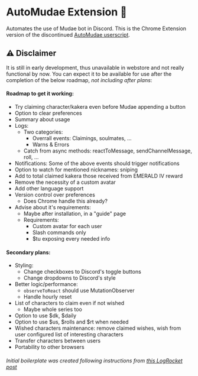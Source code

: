 # AutoMudae Extension 👾
Automates the use of Mudae bot in Discord. This is the Chrome Extension version of the discontinued [AutoMudae userscript](https://github.com/Nxve/AutoMudae).

## ⚠ Disclaimer
It is still in early development, thus unavailable in webstore and not really functional by now.
You can expect it to be available for use after the completion of the below roadmap, _not including after plans_:

#### Roadmap to get it working:
- Try claiming character/kakera even before Mudae appending a button
- Option to clear preferences
- Summary about usage
- Logs:
    - Two categories:
        - Overrall events: Claimings, soulmates, ...
        - Warns & Errors
    - Catch from async methods: reactToMessage, sendChannelMessage, roll, ...
- Notifications: Some of the above events should trigger notifications
- Option to watch for mentioned nicknames: sniping
- Add to total claimed kakera those received from EMERALD IV reward
- Remove the necessity of a custom avatar
- Add other language support
- Version control over preferences
    - Does Chrome handle this already?
- Advise about it's requirements:
    - Maybe after installation, in a "guide" page
    - Requirements:
        - Custom avatar for each user
        - Slash commands only
        - $tu exposing every needed info

#### Secondary plans:
- Styling:
    - Change checkboxes to Discord's toggle buttons
    - Change dropdowns to Discord's style
- Better logic/performance:
    - `observeToReact` should use MutationObserver
    - Handle hourly reset
- List of characters to claim even if not wished
    - Maybe whole series too
- Option to use $dk, $daily
- Option to use $us, $rolls and $rt when needed
- Wished characters maintenance: remove claimed wishes, wish from user configured list of interesting characters
- Transfer characters between users
- Portability to other browsers

###### Initial boilerplate was created following instructions from [this LogRocket post](https://blog.logrocket.com/creating-chrome-extension-react-typescript/)